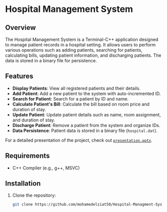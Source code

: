 # Hospital Management System

## Overview
The Hospital Management System is a Terminal-C++ application designed to manage patient records in a hospital setting. It allows users to perform various operations such as adding patients, searching for patients, calculating bills, updating patient information, and discharging patients. The data is stored in a binary file for persistence.

## Features
- **Display Patients**: View all registered patients and their details.
- **Add Patient**: Add a new patient to the system with auto-incremented ID.
- **Search for Patient**: Search for a patient by ID and name.
- **Calculate Patient's Bill**: Calculate the bill based on room price and duration of stay.
- **Update Patient**: Update patient details such as name, room assignment, and duration of stay.
- **Discharge Patient**: Remove a patient from the system and organize IDs.
- **Data Persistence**: Patient data is stored in a binary file (`hospital.dat`).

For a detailed presentation of the project, check out [`presentation.pptx`](./presentation.pptx).

## Requirements
- C++ Compiler (e.g., g++, MSVC)

## Installation
1. Clone the repository:
   ```bash
   git clone https://github.com/mohamedelziat50/Hospital-Managment-System-MIU.git